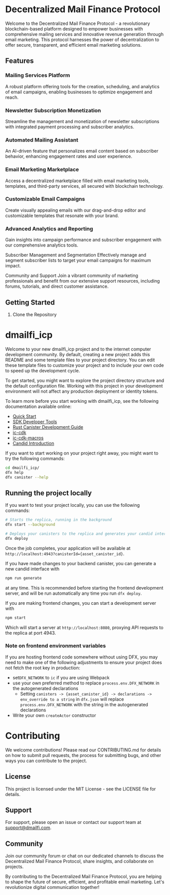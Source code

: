 # Decentralized Mail Finance Protocol

Welcome to the Decentralized Mail Finance Protocol - a revolutionary blockchain-based platform designed to empower businesses with comprehensive mailing services and innovative revenue generation through email marketing. This protocol harnesses the power of decentralization to offer secure, transparent, and efficient email marketing solutions.

## Features
### Mailing Services Platform
A robust platform offering tools for the creation, scheduling, and analytics of email campaigns, enabling businesses to optimize engagement and reach.

### Newsletter Subscription Monetization
Streamline the management and monetization of newsletter subscriptions with integrated payment processing and subscriber analytics.

### Automated Mailing Assistant
An AI-driven feature that personalizes email content based on subscriber behavior, enhancing engagement rates and user experience.

### Email Marketing Marketplace
Access a decentralized marketplace filled with email marketing tools, templates, and third-party services, all secured with blockchain technology.

### Customizable Email Campaigns
Create visually appealing emails with our drag-and-drop editor and customizable templates that resonate with your brand.

### Advanced Analytics and Reporting
Gain insights into campaign performance and subscriber engagement with our comprehensive analytics tools.

Subscriber Management and Segmentation
Effectively manage and segment subscriber lists to target your email campaigns for maximum impact.

Community and Support
Join a vibrant community of marketing professionals and benefit from our extensive support resources, including forums, tutorials, and direct customer assistance.

## Getting Started
1. Clone the Repository

# dmailfi_icp

Welcome to your new dmailfi_icp project and to the internet computer development community. By default, creating a new project adds this README and some template files to your project directory. You can edit these template files to customize your project and to include your own code to speed up the development cycle.

To get started, you might want to explore the project directory structure and the default configuration file. Working with this project in your development environment will not affect any production deployment or identity tokens.

To learn more before you start working with dmailfi_icp, see the following documentation available online:

- [Quick Start](https://internetcomputer.org/docs/current/developer-docs/setup/deploy-locally)
- [SDK Developer Tools](https://internetcomputer.org/docs/current/developer-docs/setup/install)
- [Rust Canister Development Guide](https://internetcomputer.org/docs/current/developer-docs/backend/rust/)
- [ic-cdk](https://docs.rs/ic-cdk)
- [ic-cdk-macros](https://docs.rs/ic-cdk-macros)
- [Candid Introduction](https://internetcomputer.org/docs/current/developer-docs/backend/candid/)

If you want to start working on your project right away, you might want to try the following commands:

```bash
cd dmailfi_icp/
dfx help
dfx canister --help
```

## Running the project locally

If you want to test your project locally, you can use the following commands:

```bash
# Starts the replica, running in the background
dfx start --background

# Deploys your canisters to the replica and generates your candid interface
dfx deploy
```

Once the job completes, your application will be available at `http://localhost:4943?canisterId={asset_canister_id}`.

If you have made changes to your backend canister, you can generate a new candid interface with

```bash
npm run generate
```

at any time. This is recommended before starting the frontend development server, and will be run automatically any time you run `dfx deploy`.

If you are making frontend changes, you can start a development server with

```bash
npm start
```

Which will start a server at `http://localhost:8080`, proxying API requests to the replica at port 4943.

### Note on frontend environment variables

If you are hosting frontend code somewhere without using DFX, you may need to make one of the following adjustments to ensure your project does not fetch the root key in production:

- set`DFX_NETWORK` to `ic` if you are using Webpack
- use your own preferred method to replace `process.env.DFX_NETWORK` in the autogenerated declarations
  - Setting `canisters -> {asset_canister_id} -> declarations -> env_override to a string` in `dfx.json` will replace `process.env.DFX_NETWORK` with the string in the autogenerated declarations
- Write your own `createActor` constructor

# Contributing
We welcome contributions! Please read our CONTRIBUTING.md for details on how to submit pull requests, the process for submitting bugs, and other ways you can contribute to the project.

## License
This project is licensed under the MIT License - see the LICENSE file for details.

## Support
For support, please open an issue or contact our support team at support@dmailfi.com.

## Community
Join our community forum or chat on our dedicated channels to discuss the Decentralized Mail Finance Protocol, share insights, and collaborate on projects.

By contributing to the Decentralized Mail Finance Protocol, you are helping to shape the future of secure, efficient, and profitable email marketing. Let's revolutionize digital communication together!